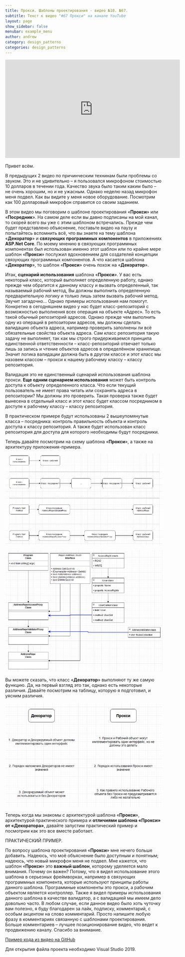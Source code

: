 ```yaml
---
title: Прокси. Шаблоны проектирования - видео №10. №67. 
subtitle: Текст к видео "#67 Прокси" на канале YouTube
layout: page
show_sidebar: false
menubar: example_menu
author: andrew
category: design_patterns
categories: design_patterns
---
```


<center>
<iframe width="560" height="315" src="https://www.youtube.com/embed/iLl-1U4kZao" 
frameborder="0" allow="accelerometer; autoplay; 
encrypted-media; gyroscope; picture-in-picture" allowfullscreen></iframe>
</center>

Привет всём. 

В предыдущих 2 видео по причинческим технинам были проблемы со звуком. Это и не удивительно – я пользовался микрофоном стоимостью 10 долларов в течении года. Качество 
звука было таким каким было – не очень хорошим, но и не ужасным. Однако неделю назад микрофон меня подвел. Как вы видите у меня новое оборудование. Посмотрим как 100 
долларовый микрофон справится со своим заданием.

В этом видео мы поговорим о шаблоне проектирования «**Прокси**» или «**Посредник**». На самом деле если вы давно подписаны на мой канал, то скорей всего вы уже с этим шаблоном 
встречались. Прежде чем будет представлено объяснение, поставьте видео на паузу и попытайтесь вспомнить всё, что вы знаете на тему шаблона «**Декоратор**» и **связующих программных** 
**компонентов** в приложениях **ASP.Net Core**. По моему мнению в связующих программных компонентах был использован именно этот шаблон или по крайне мере шаблон «**Прокси**» послужил 
вдохновением для создателей концепции связующих программных компонентов. А что касается шаблона «**Декоратор**», то шаблон «**Прокси**» очень похож на «**Декоратор**».

Итак, **сценарий использования** шаблона «**Прокси**». У вас есть некоторый класс, который выполняет определенную работу, однако прежде чем обратится к данному классу и вызвать 
определенный, так называемый рабочий метод, Вы должны выполнить определенную предварительную логику и только лишь затем вызвать рабочий метод. Звучит загадочно… Однако 
примеры использования нам помогут. Конкретно в сегодняшнем видео у нас будет класс-репозиторий с возможностью выполнения всех операция на объекте «Адрес». То есть такой 
обычный репозиторий адресов. Однако прежде чем выполнить одну из операций в репозитории адресов, мы должны сделать валидацию объекта адреса, например проверить заполнены 
ли всё обязательные свойства объекта адреса. Сам класс репозитория такую задачу не выполняет, так как мы строго придерживаемся принципа единственной ответственности – 
класс-репозиторий отвечает только лишь за запись и чтение объектов адресов в определённом хранилище. Значит логика валидации должна быть в другом классе и этот класс 
мы назовем классом – прокси к нашему рабочему классу – классу репозитория. 

Валидация это не единственный сценарий использования шаблона прокси. **Еще одним сценарием использования** может быть контроль доступа к объекту определенного класса. Что 
если текущий пользователь не имеет права читать или сохранять адреса в репозитории? Мы должны это проверить. Такая проверка также будет вынесена в отдельный класс и 
этот класс будет классом посредником в доступе к рабочему классу – классу репозитория.

В практическом примере будут использованы 2 вышеупомянутые класса – посредника: контроль правильность объекта и контроль доступа к классу репозитория. А также будет 
использован класс репозитория для доступа для которого необходимы будут посредники.

Теперь давайте посмотрим на схему шаблона «**Прокси**», а также на архитектуру приложения-примера.

![alt text](/assets/images/proxy_1.PNG "Схема шаблона Прокси.")

![alt text](/assets/images/proxy_2.PNG "Архитектура практического примера.")

Вы можете сказать, что класс «**Декоратор**» выполняют ту же самую функцию. Да, на первый взгляд это так, однако есть некоторые различия. Давайте посмотрим на таблицу, 
которую я подготовил, и уясним различия.

![alt text](/assets/images/proxy_3.PNG "Отличие шаблона Прокси от шаблона Деккоратор.")

Теперь когда мы знакомы с архитектурой шаблона «**Прокси**», архитектурой практического примера и **отличиями шаблона «Прокси» от «Декоратора»**, давайте запустим практический 
пример и посмотрим как это все вместе работает.

ПРАКТИЧЕСКИЙ ПРИМЕР.

По вопросу шаблона проектирования «**Прокси**» мне нечего  больше добавить. Надеюсь, что моё объяснение было доступным и понятным; надеюсь, что новый микрофон меня не подвел. 
Мне кажется, что шаблон «**Прокси**» это **важный шаблон**, которому уделяется мало внимания. Почему он важен? Потому, что я видел использование этого шаблона в серьезных 
фреймворках, например в связующих программных компонента, которые используют принципы работы данного шаблона. Программные компоненты это прокси, а рабочим объектом 
является контроллер. Также я видел примеры использования данного шаблона в качестве валидатор, а с валидацией мы имеем дело довольно часто. В любом случае, если данное 
видео было хоть чуточку вам полезно, я буду благодарен за лайк, подписку, комментарий, с особым акцентом на слово комментарий. Просто напишите любую фразу в 
комментариях связанную с шаблонами проектирования. Больше комментариев – лучшее позиционирование видео, что ведет к продвижению каналу. Спасибо за внимание.

<a href ="https://github.com/ashyrokoriadov/DesignPatterns" target="_blank">Пример кода из видео на GitHub</a><br/>

Для открытия файла проекта необходимо Visual Studio 2019.
